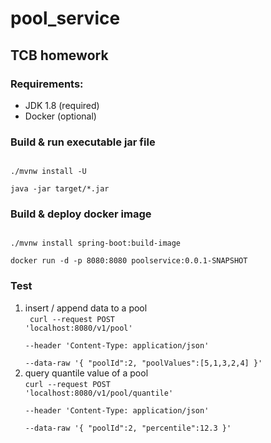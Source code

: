 # pool_service

## TCB homework

### Requirements:

- JDK 1.8 (required)
- Docker (optional)

### Build & run executable jar file

<code>
./mvnw install -U <br />
java -jar target/*.jar
</code>

### Build & deploy docker image

<code>
./mvnw install spring-boot:build-image <br />
docker run -d -p 8080:8080 poolservice:0.0.1-SNAPSHOT
</code>

### Test

1. insert / append data to a pool <br/>
   <code>
   curl --request POST 'localhost:8080/v1/pool' \
   --header 'Content-Type: application/json' \
   --data-raw '{
   "poolId":2,
   "poolValues":[5,1,3,2,4]
   }'
   </code>
2. query quantile value of a pool <br>
   <code>curl --request POST 'localhost:8080/v1/pool/quantile' \
   --header 'Content-Type: application/json' \
   --data-raw '{
   "poolId":2,
   "percentile":12.3 }'</code>